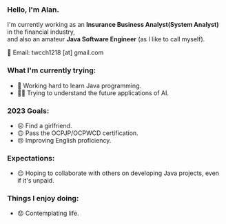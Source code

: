 ### Hello, I'm Alan.

I'm currently working as an **Insurance Business Analyst(System Analyst)** in the financial industry,  
and also an amateur **Java Software Engineer** (as I like to call myself).

📧 Email: twcch1218 [at] gmail.com

### What I'm currently trying:
 - 🤪 Working hard to learn Java programming.
 - 😵‍💫 Trying to understand the future applications of AI.

### 2023 Goals:
 - 😣 Find a girlfriend.
 - 🙃 Pass the OCPJP/OCPWCD certification.
 - 😢 Improving English proficiency.

### Expectations:
 - 😑 Hoping to collaborate with others on developing Java projects, even if it's unpaid.

### Things I enjoy doing:
 - 😟 Contemplating life.